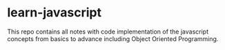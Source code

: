 # learn-javascript
This repo contains all notes with code implementation of the javascript concepts from basics to advance including Object Oriented Programming.
